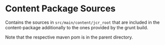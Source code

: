 Content Package Sources
=======================

Contains the sources in `src/main/content/jcr_root` that are included in the content-package additionally to the ones provided by the grunt build.

Note that the respective maven pom is in the parent directory.
